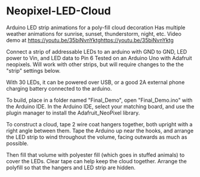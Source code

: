 # Neopixel-LED-Cloud
Arduino LED strip animations for a poly-fill cloud decoration
Has multiple weather animations for sunrise, sunset, thunderstorm, night, etc.
Video demo at https://youtu.be/35biNvnYktg<https://youtu.be/35biNvnYktg>

Connect a strip of addressable LEDs to an arduino with GND to GND, LED power to Vin, and LED data to Pin 6
Tested on an Arduino Uno with Adafruit neopixels. Will work with other strips, but 
will require changes to the the "strip" settings below.

With 30 LEDs, it can be powered over USB, or a good 2A external phone charging battery connected to the arduino.

To build, place in a folder named "Final_Demo", open "Final_Demo.ino" with the Arduino IDE.
In the Arduino IDE, select your matching board, and use the plugin manager to install the Adafruit_NeoPixel library.

To construct a cloud, tape 2 wire coat hangers together, both upright with a right angle between them.
Tape the Arduino up near the hooks, and arrange the LED strip to wind throughout the volume, facing outwards as
much as possible.

Then fill that volume with polyester fill (which goes in stuffed animals) to cover the LEDs. Clear tape can help
keep the cloud together. Arrange the polyfill so that the hangers and LED strip are hidden.
